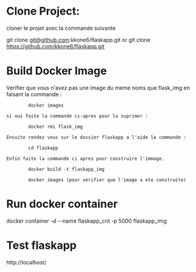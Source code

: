 # Clone Project:

cloner le projet avec la commande suivante 

git clone git@github.com:kkone6/flaskapp.git
   or
git clone https://github.com/kkone6/flaskapp.git

# Build Docker Image 

Verifier que vous n'avez pas une image du meme noms que flask_img en faisant la commande :

            docker images

    si oui faite la commande ci-apres pour la suprimer : 

            docker rmi flask_img

    Ensuite rendez vous sur le dossier flaskapp a l'aide la commande :

            cd flaskapp 
    
    Enfin faite la commande ci apres pour construire l'immage. 

            docker build -t flaskapp_img

            docker images (pour verifier que l'image a ete construite)

# Run docker container 

 docker container -d --name flaskapp_cnt -p 5000 flaskapp_img

# Test flaskapp 

http://localhost/